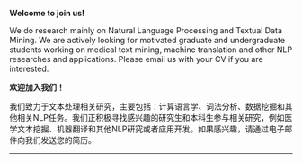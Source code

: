 ---
---
**Welcome to join us!**

We do research mainly on Natural Language Processing and Textual Data Mining. We are actively looking for motivated graduate and undergraduate students working on medical text mining, machine translation and other NLP researches and applications. Please email us with your CV if you are interested.  



**欢迎加入我们！**

我们致力于文本处理相关研究，主要包括：计算语言学、词法分析、数据挖掘和其他相关NLP任务。我们正积极寻找感兴趣的研究生和本科生参与相关研究，例如医学文本挖掘、机器翻译和其他NLP研究或者应用开发。如果感兴趣，请通过电子邮件向我们发送您的简历。 


---